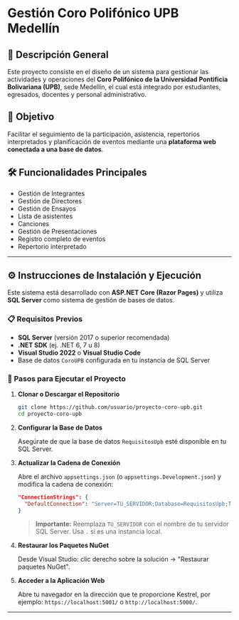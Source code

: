 # Gestión Coro Polifónico UPB Medellín

## 📘 Descripción General
Este proyecto consiste en el diseño de un sistema para gestionar las actividades y operaciones del **Coro Polifónico de la Universidad Pontificia Bolivariana (UPB)**, sede Medellín, el cual está integrado por estudiantes, egresados, docentes y personal administrativo.

## 🎯 Objetivo
Facilitar el seguimiento de la participación, asistencia, repertorios interpretados y planificación de eventos mediante una **plataforma web conectada a una base de datos**.

## 🛠️ Funcionalidades Principales
* Gestión de Integrantes
* Gestión de Directores
* Gestión de Ensayos
* Lista de asistentes
* Canciones
* Gestión de Presentaciones
* Registro completo de eventos
* Repertorio interpretado

---

## ⚙️ Instrucciones de Instalación y Ejecución
Este sistema está desarrollado con **ASP.NET Core (Razor Pages)** y utiliza **SQL Server** como sistema de gestión de bases de datos.

### 📋 Requisitos Previos
* **SQL Server** (versión 2017 o superior recomendada)
* **.NET SDK** (ej. .NET 6, 7 u 8)
* **Visual Studio 2022** o **Visual Studio Code**
* Base de datos `CoroUPB` configurada en tu instancia de SQL Server

### 🚀 Pasos para Ejecutar el Proyecto

1.  **Clonar o Descargar el Repositorio**

    ```bash
    git clone https://github.com/usuario/proyecto-coro-upb.git
    cd proyecto-coro-upb
    ```

2.  **Configurar la Base de Datos**

    Asegúrate de que la base de datos `RequisitosUpb` esté disponible en tu SQL Server.

3.  **Actualizar la Cadena de Conexión**

    Abre el archivo `appsettings.json` (o `appsettings.Development.json`) y modifica la cadena de conexión:

    ```json
    "ConnectionStrings": {
      "DefaultConnection": "Server=TU_SERVIDOR;Database=RequisitosUpb;Trusted_Connection=True;MultipleActiveResultSets=true;TrustServerCertificate=True"
    }
    ```

    > **Importante:** Reemplaza `TU_SERVIDOR` con el nombre de tu servidor SQL Server. Usa `.` si es una instancia local.

4.  **Restaurar los Paquetes NuGet**

    Desde Visual Studio: clic derecho sobre la solución → "Restaurar paquetes NuGet".

5.  **Acceder a la Aplicación Web**

    Abre tu navegador en la dirección que te proporcione Kestrel, por ejemplo: `https://localhost:5001/` o `http://localhost:5000/`.

---
